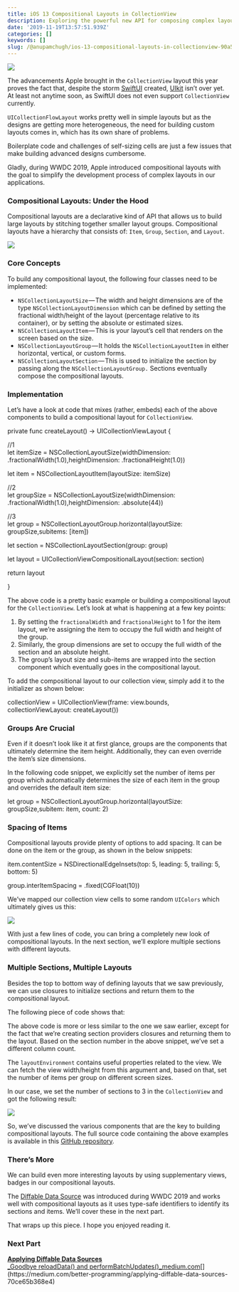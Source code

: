 ```yaml
---
title: iOS 13 Compositional Layouts in CollectionView
description: Exploring the powerful new API for composing complex layouts
date: '2019-11-19T13:57:51.939Z'
categories: []
keywords: []
slug: /@anupamchugh/ios-13-compositional-layouts-in-collectionview-90a574b410b8
---
```


![](/Users/anupamchugh/Downloads/medium-export-a4b48d5fe977f1f289836fecb566e574d085c11debefe6da1b475ac0c8622324/posts/md_1703150257140/img/0__VZumXGZSfiKMX9KX.jpg)

The advancements Apple brought in the `CollectionView` layout this year proves the fact that, despite the storm [SwiftUI](https://developer.apple.com/xcode/swiftui/) created, [UIkit](https://getuikit.com/) isn’t over yet. At least not anytime soon, as SwiftUI does not even support `CollectionView` currently.

`UICollectionFlowLayout` works pretty well in simple layouts but as the designs are getting more heterogeneous, the need for building custom layouts comes in, which has its own share of problems.

Boilerplate code and challenges of self-sizing cells are just a few issues that make building advanced designs cumbersome.

Gladly, during WWDC 2019, Apple introduced compositional layouts with the goal to simplify the development process of complex layouts in our applications.

### Compositional Layouts: Under the Hood

Compositional layouts are a declarative kind of API that allows us to build large layouts by stitching together smaller layout groups. Compositional layouts have a hierarchy that consists of: `Item`, `Group`, `Section`, and `Layout`.

![](/Users/anupamchugh/Downloads/medium-export-a4b48d5fe977f1f289836fecb566e574d085c11debefe6da1b475ac0c8622324/posts/md_1703150257140/img/1__Xm6Xe0OaYmSAlUoOxQ7WTg.png)

### Core Concepts

To build any compositional layout, the following four classes need to be implemented:

*   `NSCollectionLayoutSize` — The width and height dimensions are of the type `NSCollectionLayoutDimension` which can be defined by setting the fractional width/height of the layout (percentage relative to its container), or by setting the absolute or estimated sizes.
*   `NSCollectionLayoutItem` — This is your layout’s cell that renders on the screen based on the size.
*   `NSCollectionLayoutGroup` — It holds the `NSCollectionLayoutItem` in either horizontal, vertical, or custom forms.
*   `NSCollectionLayoutSection` — This is used to initialize the section by passing along the `NSCollectionLayoutGroup.` Sections eventually compose the compositional layouts.

### Implementation

Let’s have a look at code that mixes (rather, embeds) each of the above components to build a compositional layout for `CollectionView`.

private func createLayout() -> UICollectionViewLayout {

//1  
let itemSize = NSCollectionLayoutSize(widthDimension: .fractionalWidth(1.0),heightDimension: .fractionalHeight(1.0))

let item = NSCollectionLayoutItem(layoutSize: itemSize)

//2  
let groupSize = NSCollectionLayoutSize(widthDimension: .fractionalWidth(1.0),heightDimension: .absolute(44))

//3  
let group = NSCollectionLayoutGroup.horizontal(layoutSize: groupSize,subitems: \[item\])

let section = NSCollectionLayoutSection(group: group)

let layout = UICollectionViewCompositionalLayout(section: section)

return layout

}

The above code is a pretty basic example or building a compositional layout for the `CollectionView`. Let’s look at what is happening at a few key points:

1.  By setting the `fractionalWidth` and `fractionalHeight` to 1 for the item layout, we’re assigning the item to occupy the full width and height of the group.
2.  Similarly, the group dimensions are set to occupy the full width of the section and an absolute height.
3.  The group’s layout size and sub-items are wrapped into the section component which eventually goes in the compositional layout.

To add the compositional layout to our collection view, simply add it to the initializer as shown below:

collectionView = UICollectionView(frame: view.bounds, collectionViewLayout: createLayout())

### Groups Are Crucial

Even if it doesn’t look like it at first glance, groups are the components that ultimately determine the item height. Additionally, they can even override the item’s size dimensions.

In the following code snippet, we explicitly set the number of items per group which automatically determines the size of each item in the group and overrides the default item size:

let group = NSCollectionLayoutGroup.horizontal(layoutSize: groupSize,subitem: item, count: 2)

### Spacing of Items

Compositional layouts provide plenty of options to add spacing. It can be done on the item or the group, as shown in the below snippets:

item.contentSize = NSDirectionalEdgeInsets(top: 5, leading: 5, trailing: 5, bottom: 5)

group.interItemSpacing = .fixed(CGFloat(10))

We’ve mapped our collection view cells to some random `UIColors` which ultimately gives us this:

![](/Users/anupamchugh/Downloads/medium-export-a4b48d5fe977f1f289836fecb566e574d085c11debefe6da1b475ac0c8622324/posts/md_1703150257140/img/1__6FR5sIWTWEqgpVL__jzfSyw.png)

With just a few lines of code, you can bring a completely new look of compositional layouts. In the next section, we’ll explore multiple sections with different layouts.

### Multiple Sections, Multiple Layouts

Besides the top to bottom way of defining layouts that we saw previously, we can use closures to initialize sections and return them to the compositional layout.

The following piece of code shows that:

The above code is more or less similar to the one we saw earlier, except for the fact that we’re creating section providers closures and returning them to the layout. Based on the section number in the above snippet, we’ve set a different column count.

The `layoutEnvironment` contains useful properties related to the view. We can fetch the view width/height from this argument and, based on that, set the number of items per group on different screen sizes.

In our case, we set the number of sections to 3 in the `CollectionView` and got the following result:

![](/Users/anupamchugh/Downloads/medium-export-a4b48d5fe977f1f289836fecb566e574d085c11debefe6da1b475ac0c8622324/posts/md_1703150257140/img/1__o4VmFKMveiu__5lWtufq57A.gif)

So, we’ve discussed the various components that are the key to building compositional layouts. The full source code containing the above examples is available in this [GitHub repository](https://github.com/anupamchugh/iowncode/tree/master/iOS13CompostionalLayouts).

### There’s More

We can build even more interesting layouts by using supplementary views, badges in our compositional layouts.

The [Diffable Data Source](https://medium.com/better-programming/applying-diffable-data-sources-70ce65b368e4) was introduced during WWDC 2019 and works well with compositional layouts as it uses type-safe identifiers to identify its sections and items. We’ll cover these in the next part.

That wraps up this piece. I hope you enjoyed reading it.

### Next Part

[**Applying Diffable Data Sources**  
_Goodbye reloadData() and performBatchUpdates()_medium.com](https://medium.com/better-programming/applying-diffable-data-sources-70ce65b368e4 "https://medium.com/better-programming/applying-diffable-data-sources-70ce65b368e4")[](https://medium.com/better-programming/applying-diffable-data-sources-70ce65b368e4)